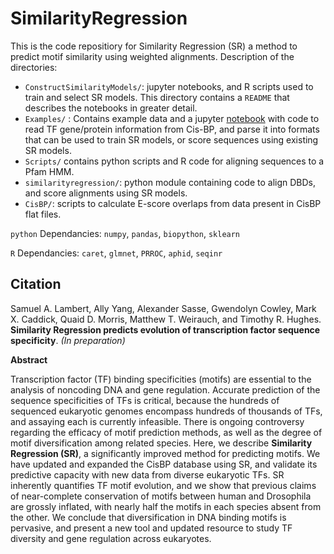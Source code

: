 # SimilarityRegression

This is the code repositiory for Similarity Regression (SR) a method to predict motif similarity using weighted alignments. Description of the directories:

* `ConstructSimilarityModels/`: jupyter notebooks, and R scripts used to train and select SR models. This directory contains a `README` that describes the notebooks in greater detail.
* `Examples/` : Contains example data and a jupyter [notebook](https://github.com/smlmbrt/SimilarityRegression/blob/master/Example/Example%20Analysis%20Notebook.ipynb) with code to read TF gene/protein information from Cis-BP, and parse it into formats that can be used to train SR models, or score sequences using existing SR models.
* `Scripts/` contains python scripts and R code for aligning sequences to a Pfam HMM.
* `similarityregression/`: python module containing code to align DBDs, and score alignments using SR models.
* `CisBP/`: scripts to calculate E-score overlaps from data present in CisBP flat files.

`python` Dependancies: `numpy`, `pandas`, `biopython`, `sklearn`

`R` Dependancies: `caret`, `glmnet`, `PRROC`, `aphid`, `seqinr`

## Citation
Samuel A. Lambert, Ally Yang, Alexander Sasse, Gwendolyn Cowley, Mark X. Caddick, Quaid D. Morris, Matthew T. Weirauch, and Timothy R. Hughes. **Similarity Regression predicts evolution of transcription factor sequence specificity**. *(In preparation)*

**Abstract**

Transcription factor (TF) binding specificities (motifs) are essential to the analysis of noncoding DNA and gene regulation. Accurate prediction of the sequence specificities of TFs is critical, because the hundreds of sequenced eukaryotic genomes encompass hundreds of thousands of TFs, and assaying each is currently infeasible. There is ongoing controversy regarding the efficacy of motif prediction methods, as well as the degree of motif diversification among related species. Here, we describe **Similarity Regression (SR)**, a significantly improved method for predicting motifs. We have updated and expanded the CisBP database using SR, and validate its predictive capacity with new data from diverse eukaryotic TFs. SR inherently quantifies TF motif evolution, and we show that previous claims of near-complete conservation of motifs between human and Drosophila are grossly inflated, with nearly half the motifs in each species absent from the other. We conclude that diversification in DNA binding motifs is pervasive, and present a new tool and updated resource to study TF diversity and gene regulation across eukaryotes.